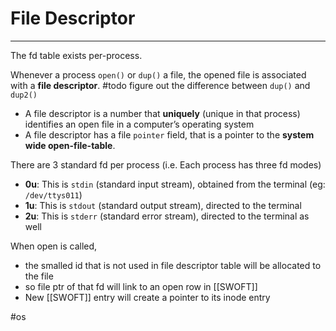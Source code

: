 # File Descriptor
---
The fd table exists per-process.

Whenever a process `open()` or `dup()` a file, the opened file is associated with a **file descriptor**.
#todo figure out the difference between `dup()` and `dup2()`

-   A file descriptor is a number that **uniquely** (unique in that process) identifies an open file in a computer’s operating system
-   A file descriptor has a file `pointer` field, that is a pointer to the **system wide open-file-table**.

There are 3 standard fd per process (i.e. Each process has three fd modes)

-   **0u**: This is `stdin` (standard input stream), obtained from the terminal (eg: `/dev/ttys011`)
-   **1u**: This is `stdout` (standard output stream), directed to the terminal
-   **2u**: This is `stderr` (standard error stream), directed to the terminal as well

When open is called,
- the smalled id that is not used in file descriptor table will be allocated to the file
- so file ptr of that fd will link to an open row in [[SWOFT]]
- New [[SWOFT]] entry will create a pointer to its inode entry

#os